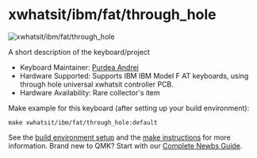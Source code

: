 # xwhatsit/ibm/fat/through_hole

![xwhatsit/ibm/fat/through_hole](http://kishy.ca/wp-content/uploads/2013/02/4704kb.jpg)

A short description of the keyboard/project

* Keyboard Maintainer: [Purdea Andrei](https://github.com/purdeaandrei)
* Hardware Supported: Supports IBM IBM Model F AT keyboards, using through hole universal xwhatsit controller PCB.
* Hardware Availability: Rare collector's item

Make example for this keyboard (after setting up your build environment):

    make xwhatsit/ibm/fat/through_hole:default

See the [build environment setup](https://docs.qmk.fm/#/getting_started_build_tools) and the [make instructions](https://docs.qmk.fm/#/getting_started_make_guide) for more information. Brand new to QMK? Start with our [Complete Newbs Guide](https://docs.qmk.fm/#/newbs).
